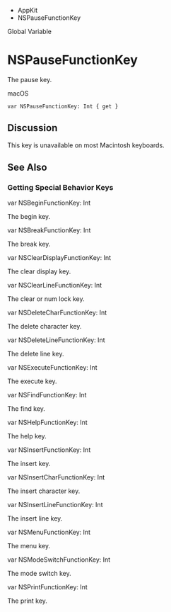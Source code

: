 

- AppKit
-  NSPauseFunctionKey 

Global Variable

# NSPauseFunctionKey

The pause key.

macOS

``` source
var NSPauseFunctionKey: Int { get }
```

## Discussion

This key is unavailable on most Macintosh keyboards.

## See Also

### Getting Special Behavior Keys

var NSBeginFunctionKey: Int

The begin key.

var NSBreakFunctionKey: Int

The break key.

var NSClearDisplayFunctionKey: Int

The clear display key.

var NSClearLineFunctionKey: Int

The clear or num lock key.

var NSDeleteCharFunctionKey: Int

The delete character key.

var NSDeleteLineFunctionKey: Int

The delete line key.

var NSExecuteFunctionKey: Int

The execute key.

var NSFindFunctionKey: Int

The find key.

var NSHelpFunctionKey: Int

The help key.

var NSInsertFunctionKey: Int

The insert key.

var NSInsertCharFunctionKey: Int

The insert character key.

var NSInsertLineFunctionKey: Int

The insert line key.

var NSMenuFunctionKey: Int

The menu key.

var NSModeSwitchFunctionKey: Int

The mode switch key.

var NSPrintFunctionKey: Int

The print key.


